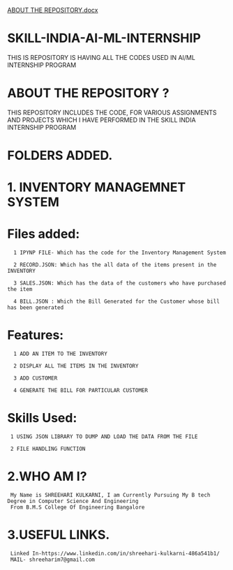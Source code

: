 [ABOUT THE REPOSITORY.docx](https://github.com/SHREEHARIKULKARNI/SKILL--INDIA-AI-ML-INTERNSHIP/files/7114806/ABOUT.THE.REPOSITORY.docx)
# SKILL-INDIA-AI-ML-INTERNSHIP
THIS IS REPOSITORY IS HAVING ALL THE CODES USED IN AI/ML INTERNSHIP PROGRAM

# ABOUT THE REPOSITORY ?

THIS REPOSITORY INCLUDES THE CODE, FOR VARIOUS ASSIGNMENTS AND PROJECTS WHICH I HAVE PERFORMED IN THE SKILL INDIA INTERNSHIP PROGRAM


# FOLDERS ADDED.

# 1. INVENTORY MANAGEMNET SYSTEM

   # Files added:
      1 IPYNP FILE- Which has the code for the Inventory Management System 
   
      2 RECORD.JSON: Which has the all data of the items present in the INVENTORY
   
      3 SALES.JSON: Which has the data of the customers who have purchased the item
   
      4 BILL.JSON : Which the Bill Generated for the Customer whose bill has been generated
   

  # Features:
      1 ADD AN ITEM TO THE INVENTORY
  
      2 DISPLAY ALL THE ITEMS IN THE INVENTORY
  
      3 ADD CUSTOMER
  
      4 GENERATE THE BILL FOR PARTICULAR CUSTOMER
  


  # Skills Used:
     1 USING JSON LIBRARY TO DUMP AND LOAD THE DATA FROM THE FILE
  
     2 FILE HANDLING FUNCTION


  # 2.WHO AM I?

     My Name is SHREEHARI KULKARNI, I am Currently Pursuing My B tech Degree in Computer Science And Engineering 
     From B.M.S College Of Engineering Bangalore



  # 3.USEFUL LINKS.

     Linked In-https://www.linkedin.com/in/shreehari-kulkarni-486a541b1/
     MAIL- shreeharim7@gmail.com
